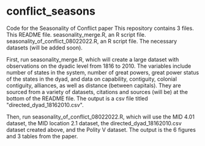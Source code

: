 # conflict_seasons
Code for the Seasonality of Conflict paper
This repository contains 3 files. 
This README file.
seasonality_merge.R, an R script file. 
seasonality_of_conflict_08022022.R, an R script file.
The necessary datasets (will be added soon).

First, run seasonality_merge.R, which will create a large dataset with observations on the dyadic level from 1816 to 2010. The variables include number of states in the system, number of great powers, great power status of the states in the dyad, and data on capability, contiguity, colonial contiguity, alliances, as well as distance (between capitals). They are sourced from a variety of datasets, citations and sources (will be) at the bottom of the README file. The output is a csv file titled "directed_dyad_18162010.csv".

Then, run seasonality_of_conflict_08022022.R, which will use the MID 4.01 dataset, the MID location 2.1 dataset, the directed_dyad_18162010.csv dataset created above, and the Polity V dataset. The output is the 6 figures and 3 tables from the paper. 
